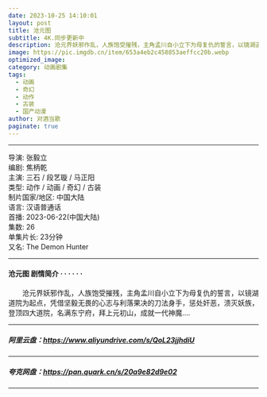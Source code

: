 ```yaml
---
date: 2023-10-25 14:10:01
layout: post
title: 沧元图
subtitle: 4K.同步更新中
description: 沧元界妖邪作乱，人族饱受摧残，主角孟川自小立下为母复仇的誓言，以镜湖道院为起点，凭借坚毅无畏的心志与利落果决的刀法身手...
image: https://pic.imgdb.cn/item/653a4eb2c458853aeffcc20b.webp
optimized_image: 
category: 动画剧集
tags:
  - 动画
  - 奇幻
  - 动作
  - 古装
  - 国产动漫
author: 对酒当歌
paginate: true
---
```


---

导演: 张毅立  
编剧: 焦柄乾  
主演: 三石 / 段艺璇 / 马正阳  
类型: 动作 / 动画 / 奇幻 / 古装  
制片国家/地区: 中国大陆  
语言: 汉语普通话  
首播: 2023-06-22(中国大陆)  
集数: 26  
单集片长: 23分钟  
又名: The Demon Hunter  

---

#### 沧元图 剧情简介 · · · · · ·

　　沧元界妖邪作乱，人族饱受摧残，主角孟川自小立下为母复仇的誓言，以镜湖道院为起点，凭借坚毅无畏的心志与利落果决的刀法身手，惩处奸恶，溃灭妖族，登顶四大道院，名满东宁府，拜上元初山，成就一代神魔....

---

##### 阿里云盘：<https://www.aliyundrive.com/s/QoL23jjhdiU>

---

##### 夸克网盘：<https://pan.quark.cn/s/20a9e82d9e02>

---
